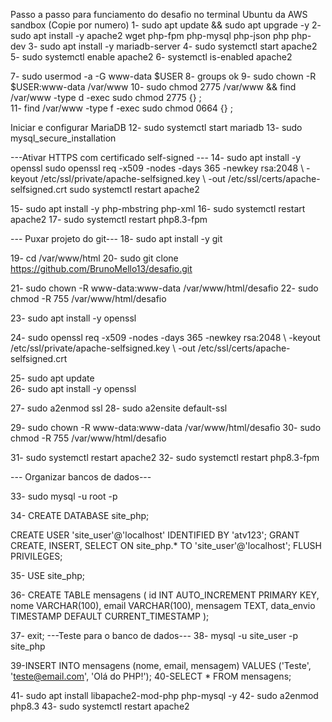 Passo a passo para funciamento do desafio no terminal Ubuntu da AWS sandbox (Copie por numero)
1- sudo apt update && sudo apt upgrade -y 
2- sudo apt install -y apache2 wget php-fpm php-mysql php-json php php-dev 
3- sudo apt install -y mariadb-server 
4- sudo systemctl start apache2 
5- sudo systemctl enable apache2 
6- systemctl is-enabled apache2 

7- sudo usermod -a -G www-data $USER 
8-  groups ok
9-  sudo chown -R $USER:www-data /var/www 
10- sudo chmod 2775 /var/www && find /var/www -type d -exec sudo chmod 2775 {} \;  
11- find /var/www -type f -exec sudo chmod 0664 {} \; 


Iniciar e configurar MariaDB
12- sudo systemctl start mariadb 
13- sudo mysql_secure_installation 


---Ativar HTTPS com certificado self-signed ---
14- sudo apt install -y openssl 
 sudo openssl req -x509 -nodes -days 365 -newkey rsa:2048 \ 
-keyout /etc/ssl/private/apache-selfsigned.key \ 
-out /etc/ssl/certs/apache-selfsigned.crt 
sudo systemctl restart apache2 


15- sudo apt install -y php-mbstring php-xml 
16- sudo systemctl restart apache2 
17- sudo systemctl restart php8.3-fpm 

--- Puxar projeto do git---
18- sudo apt install -y git 

19- cd /var/www/html 
20- sudo git clone https://github.com/BrunoMello13/desafio.git 

21- sudo chown -R www-data:www-data /var/www/html/desafio 
22- sudo chmod -R 755 /var/www/html/desafio 

23- sudo apt install -y openssl 

24- sudo openssl req -x509 -nodes -days 365 -newkey rsa:2048 \ 
-keyout /etc/ssl/private/apache-selfsigned.key \ 
-out /etc/ssl/certs/apache-selfsigned.crt 



25- sudo apt update  
26- sudo apt install -y openssl 

27- sudo a2enmod ssl 
28- sudo a2ensite default-ssl 

29- sudo chown -R www-data:www-data /var/www/html/desafio
30- sudo chmod -R 755 /var/www/html/desafio

31- sudo systemctl restart apache2
32- sudo systemctl restart php8.3-fpm

--- Organizar bancos de dados---

33- sudo mysql -u root -p

34- CREATE DATABASE site_php;

CREATE USER 'site_user'@'localhost' IDENTIFIED BY 'atv123';
GRANT CREATE, INSERT, SELECT ON site_php.* TO 'site_user'@'localhost';
FLUSH PRIVILEGES;


35- USE site_php;

36- CREATE TABLE mensagens (
  id INT AUTO_INCREMENT PRIMARY KEY,
  nome VARCHAR(100),
  email VARCHAR(100),
  mensagem TEXT,
  data_envio TIMESTAMP DEFAULT CURRENT_TIMESTAMP
);

37- exit;
---Teste para o banco de dados---
38- mysql -u site_user -p site_php

39-INSERT INTO mensagens (nome, email, mensagem) VALUES ('Teste', 'teste@email.com', 'Olá do PHP!');
40-SELECT * FROM mensagens;


41- sudo apt install libapache2-mod-php php-mysql -y
42- sudo a2enmod php8.3
43- sudo systemctl restart apache2
